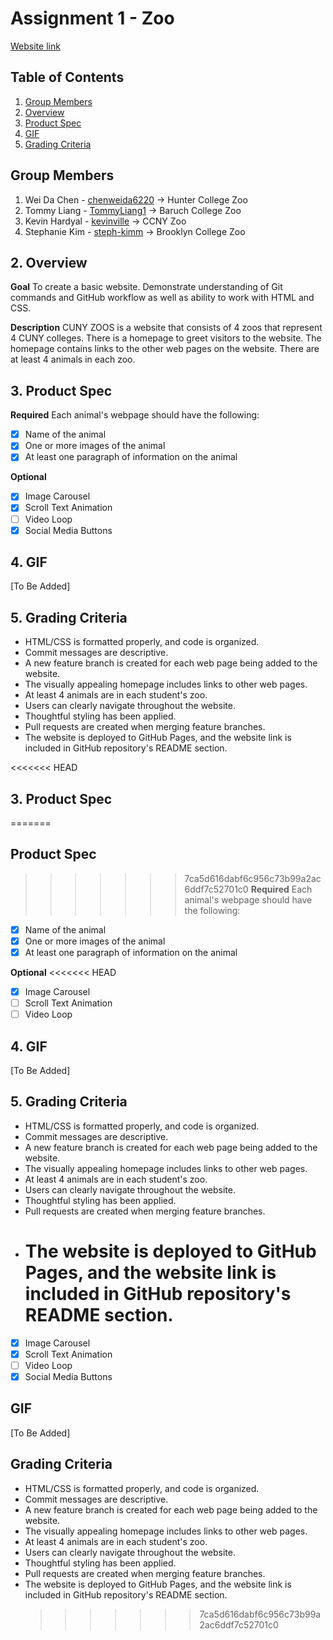 # Assignment 1 - Zoo

[Website link](https://tommyliang1.github.io/WebDevelopmentAssignment1/)

## Table of Contents

1. [Group Members](#Group-Members)
2. [Overview](#Overview)
3. [Product Spec](#Product-Spec)
4. [GIF](#GIF)
5. [Grading Criteria](#Grading-Criteria)

## Group Members

1. Wei Da Chen - [chenweida6220](https://github.com/chenweida6220) -> Hunter College Zoo
2. Tommy Liang - [TommyLiang1](https://github.com/TommyLiang1) -> Baruch College Zoo
3. Kevin Hardyal - [kevinville](https://github.com/kevinville) -> CCNY Zoo
4. Stephanie Kim - [steph-kimm](https://github.com/steph-kimm) -> Brooklyn College Zoo

## 2. Overview

**Goal**
To create a basic website. Demonstrate understanding of Git commands and GitHub workflow as well as ability to work with HTML and CSS.

**Description**
CUNY ZOOS is a website that consists of 4 zoos that represent 4 CUNY colleges. There is a homepage to greet visitors to the website. The homepage contains links to the other web pages on the website. There are at least 4 animals in each zoo.

## 3. Product Spec

**Required**
Each animal's webpage should have the following:

- [x] Name of the animal
- [x] One or more images of the animal
- [x] At least one paragraph of information on the animal

**Optional**

- [x] Image Carousel
- [x] Scroll Text Animation
- [ ] Video Loop
- [x] Social Media Buttons

## 4. GIF

[To Be Added]

## 5. Grading Criteria

- HTML/CSS is formatted properly, and code is organized.
- Commit messages are descriptive.
- A new feature branch is created for each web page being added to the website.
- The visually appealing homepage includes links to other web pages.
- At least 4 animals are in each student's zoo.
- Users can clearly navigate throughout the website.
- Thoughtful styling has been applied.
- Pull requests are created when merging feature branches.
- The website is deployed to GitHub Pages, and the website link is included in GitHub repository's README section.

<<<<<<< HEAD

## 3. Product Spec

=======

## Product Spec

> > > > > > > 7ca5d616dabf6c956c73b99a2ac6ddf7c52701c0
> > > > > > > **Required**
> > > > > > > Each animal's webpage should have the following:

- [x] Name of the animal
- [x] One or more images of the animal
- [x] At least one paragraph of information on the animal

**Optional**
<<<<<<< HEAD

- [x] Image Carousel
- [ ] Scroll Text Animation
- [ ] Video Loop

## 4. GIF

[To Be Added]

## 5. Grading Criteria

- HTML/CSS is formatted properly, and code is organized.
- Commit messages are descriptive.
- A new feature branch is created for each web page being added to the website.
- The visually appealing homepage includes links to other web pages.
- At least 4 animals are in each student's zoo.
- Users can clearly navigate throughout the website.
- Thoughtful styling has been applied.
- Pull requests are created when merging feature branches.
- # The website is deployed to GitHub Pages, and the website link is included in GitHub repository's README section.

* [x] Image Carousel
* [x] Scroll Text Animation
* [ ] Video Loop
* [x] Social Media Buttons

## GIF

[To Be Added]

## Grading Criteria

- HTML/CSS is formatted properly, and code is organized.
- Commit messages are descriptive.
- A new feature branch is created for each web page being added to the website.
- The visually appealing homepage includes links to other web pages.
- At least 4 animals are in each student's zoo.
- Users can clearly navigate throughout the website.
- Thoughtful styling has been applied.
- Pull requests are created when merging feature branches.
- The website is deployed to GitHub Pages, and the website link is included in GitHub repository's README section.
  > > > > > > > 7ca5d616dabf6c956c73b99a2ac6ddf7c52701c0
